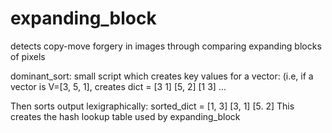 # expanding_block
detects copy-move forgery in images through comparing expanding blocks of pixels

dominant_sort:
small script which creates key values for a vector: (i.e, if a vector is V=[3, 5, 1], creates
dict =
  [3 1]
  [5, 2]
  [1 3]
...

Then sorts output lexigraphically:
sorted_dict =
  [1, 3]
  [3, 1]
  [5. 2]
This creates the hash lookup table used by expanding_block
